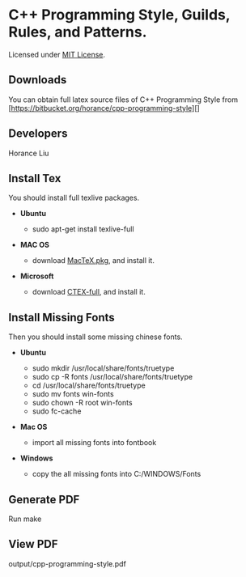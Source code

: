 C++ Programming Style, Guilds, Rules, and Patterns.
=============
Licensed under [MIT License][].

Downloads
---------
You can obtain full latex source files of C++ Programming Style from [https://bitbucket.org/horance/cpp-programming-style][]

Developers
----------------
Horance Liu

Install Tex
---------------
You should install full texlive packages.

  * __Ubuntu__ 
      
      * sudo apt-get install texlive-full
 
  * __MAC OS__
      * download [MacTeX.pkg][], and install it.

  * __Microsoft__ 
      
      * download [CTEX-full][], and install it.

Install Missing Fonts
---------------
Then you should install some missing chinese fonts.

  * __Ubuntu__ 

      * sudo mkdir /usr/local/share/fonts/truetype
      * sudo cp -R fonts /usr/local/share/fonts/truetype
      * cd /usr/local/share/fonts/truetype
      * sudo mv fonts win-fonts
      * sudo chown -R root win-fonts
      * sudo fc-cache

  * __Mac OS__ 
    
      * import all missing fonts into fontbook

  * __Windows__
 
      * copy the all missing fonts into C:/WINDOWS/Fonts

Generate PDF
-----------------
Run make

View PDF
-----------------
output/cpp-programming-style.pdf

[MIT License]: http://opensource.org/licenses/mit-license.html 
[MacTeX.pkg]: http://tug.org/mactex/
[CTEX-full]: http://www.ctex.org/CTeXDownload
[https://bitbucket.org/horance/cpp-programming-style]: https://bitbucket.org/horance/cpp-programming-style
